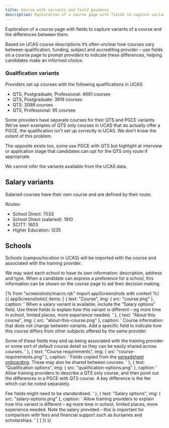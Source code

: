 ```yaml
---
title: Course with variants and field guidance
description: Exploration of a course page with fields to capture variants of a course and the differences between them.
---
```

Exploration of a course page with fields to capture variants of a course and the differences between them.

Based on UCAS course descriptions it’s often unclear how courses vary between qualification, funding, subject and accrediting provider – use fields on a course page to prompt providers to indicate these differences, helping candidates make an informed choice.

### Qualification variants

Providers set up courses with the following qualifications in UCAS:

* QTS, Postgraduate, Professional: 4661 courses
* QTS, Postgraduate: 3919 courses
* QTS: 3098 courses
* QTS, Professional: 95 courses

Some providers have separate courses for their QTS and PGCE variants. We’ve seen examples of QTS only courses in UCAS that do actually offer a PGCE, the qualification isn’t set up correctly in UCAS. We don’t know the extent of this problem.

The opposite exists too, some use PGCE with QTS but highlight at interview or application stage that candidates can opt for the QTS only route if appropriate.

We cannot infer the variants available from the UCAS data.

## Salary variants

Salaried courses have their own course and are defined by their route:

Routes:

* School Direct: 7033
* School Direct (salaried): 1910
* SCITT: 1603
* Higher Education: 1235

## Schools

Schools (campus/location in UCAS) will be imported with the course and associated with the training provider.

We may want each school to have its own information: description, address and type. When a candidate can express a preference for a school, this information can be shown on the course page to aid their decision making.

{% from "screenshots/macro.njk" import appScreenshots with context %}
{{ appScreenshots({
  items: [
    {
      text: "Course",
      img: { src: "course.png" },
      caption: '
When a salary variant is available, include the "Salary options" field. Use these fields to explain how this variant is different – eg more time in school, limited places, more experience needed.
      '
    },
    {
      text: "About this course",
      img: { src: "about-this-course.png" },
      caption: '
Course information that does not change between variants. Add a specific field to indicate how this course differs from other subjects offered by the same provider.

Some of these fields may end up being associated with the training provider or some sort of default course detail so they can be easily shared across courses.
      '
    },
    {
      text: "Course requirements",
      img: { src: "course-requirements.png" },
      caption: '
Fields copied from the [spreadsheet onboarding](/publish-teacher-training-courses/original-onboarding). These may also be shared between courses.
      '
    },
    {
      text: "Qualification options",
      img: { src: "qualification-options.png" },
      caption: '
Allow training providers to describe a QTS only course, and then point out the differences in a PGCE with QTS course. A key difference is the fee which can be noted separately.

Fee fields might need to be standardised.
      '
    },
    {
      text: "Salary options",
      img: { src: "salary-options.png" },
      caption: '
Allow training providers to explain how this variant is different – eg more time in school, limited places, more experience needed. Note the salary provided – this is important for comparison with fees and financial support such as bursaries and scholarships.
      '
    }
  ]
}) }}
